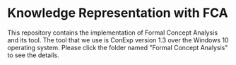 # Knowledge Representation with FCA
This repository contains the implementation of Formal Concept Analysis and its tool. The tool that we use is ConExp version 1.3 over the Windows 10 operating system. Please click the folder named "Formal Concept Analysis" to see the details. 
